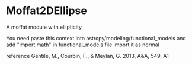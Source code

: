 # Moffat2DEllipse
A moffat module with ellipticity

You need paste this context into astropy/modeling/functional_models
and add "import math" in functional_models file
import it as normal

reference
Gentile, M., Courbin, F., & Meylan, G. 2013, A&A, 549, A1
